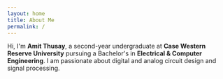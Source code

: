 ```yaml
---
layout: home
title: About Me
permalink: /
---
```


Hi, I'm **Amit Thusay**, a second-year undergraduate at **Case Western Reserve University** pursuing a Bachelor's in **Electrical & Computer Engineering**. I am passionate about digital and analog circuit design and signal processing.